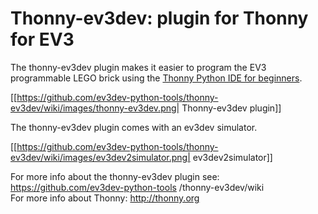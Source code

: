 # Thonny-ev3dev: plugin for Thonny for EV3

The thonny-ev3dev plugin makes it easier to program the EV3 programmable LEGO brick 
using the [Thonny Python IDE for beginners](http://thonny.org/). 

[[https://github.com/ev3dev-python-tools/thonny-ev3dev/wiki/images/thonny-ev3dev.png| Thonny-ev3dev plugin]]

The thonny-ev3dev plugin comes with an ev3dev simulator.

[[https://github.com/ev3dev-python-tools/thonny-ev3dev/wiki/images/ev3dev2simulator.png| ev3dev2simulator]]

For more info about the thonny-ev3dev plugin see: https://github.com/ev3dev-python-tools /thonny-ev3dev/wiki <br>
For more info about Thonny: http://thonny.org

